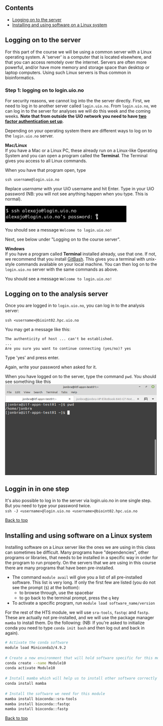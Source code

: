 ## Contents
- [Logging on to the server](#logging-on-to-the-server)
- [Installing and using software on a Linux system](#installing-and-using-software-on-a-linux-system)


## Logging on to the server
For this part of the course we will be using a common server with a Linux operating system.
A 'server' is a computer that is located elsewhere, and that you can access remotely over the internet.
Servers are often more powerful, and/or have more memory and storage space than desktop or laptop computers.
Using such Linux servers is thus common in bioinformatics.

### Step 1: logging on to login.uio.no

For security reasons, we cannot log into the the server directly. First, we need to log in to another server called `login.uio.no`.
From `login.uio.no`, we can log in to the server for analyses we will do this week and the coming weeks. **Note that from outside the UiO network you need to have [two factor authentication set up](https://www.uio.no/tjenester/it/brukernavn-passord/2fa/)**.

Depending on your operating system there are different ways to log on to the `login.uio.no` server.

**Mac/Linux**  
If you have a Mac or a Linux PC, these already run on a Linux-like Operating System and you can open a program called the **Terminal**. The Terminal gives you access to all Linux commands.

When you have that program open, type

```
ssh username@login.uio.no
```

Replace *username* with your UiO username and hit Enter. Type in your UiO password (NB: you will not see anything happen when you type. This is normal).

<img src="/images/terminal.png" width="400"> <p>
You should see a message `Welcome to login.uio.no!`

Next, see below under "Logging on to the course server".

**Windows**  
If you have a program called **Terminal** installed already, use that one. If not, we recommend that you install [GitBash](https://gitforwindows.org/). This gives you a terminal with unix-style commands available on your local machine. You can then log on to the `login.uio.no` server with the same commands as above.  

You should see a message `Welcome to login.uio.no!`

## Logging on to the analysis server

Once you are logged in to `login.uio.no`, you can log in to the analysis server:

`ssh <username>@bioint02.hpc.uio.no`

You may get a message like this:

```
The authenticity of host ... can't be established.
...
Are you sure you want to continue connecting (yes/no)? yes
```
Type 'yes' and press enter.

Again, write your password when asked for it.

When you have logged on to the server, type the command `pwd`. You should see something like this
<img src="/images/terminal_2.png" width="500" height="300"> <p>  

## Loggin in in one step  
It's also possible to log in to the server via login.uio.no in one single step. But you need to type your password twice.  
`ssh -J <username>@login.uio.no <username>@bioint02.hpc.uio.no`  

[Back to top](#contents)


## Installing and using software on a Linux system
Installing software on a Linux server like the ones we are using in this class can sometimes be difficult. Many programs have "dependencies", other programs or libraries, that needs to be installed in a specific way in order for the program to run properly. On the servers that we are using in this course there are many programs that have been pre-installed.

* The command `module avail` will give you a list of all pre-installed software. This list is very long. If only the first few are listed (you do not see the prompt (`$`) at the bottom):
  * to browse through, use the spacebar
  * to go back to the terminal prompt, press the `q` key
* To activate a specific program, run `module load software_name/version`

For the rest of the HTS module, we will use `sra-tools`, `fastqc` and `fastp`. These are actually not pre-installed, and we will use the package manager `mamba` to install them. Do the following: 
(NB: If you're asked to initialize conda you need to type `conda init bash` and then log out and back in again).  

```bash
# Activate the conda software
module load Miniconda3/4.9.2

# Create a new environment that will hold software specific for this module
conda create --name Module10
conda activate Module10

# Install mamba which will help us to install other software correctly
conda install mamba

# Install the software we need for this module
mamba install bioconda::sra-tools
mamba install bioconda::fastqc
mamba install bioconda::fastp
```

[Back to top](#contents)
